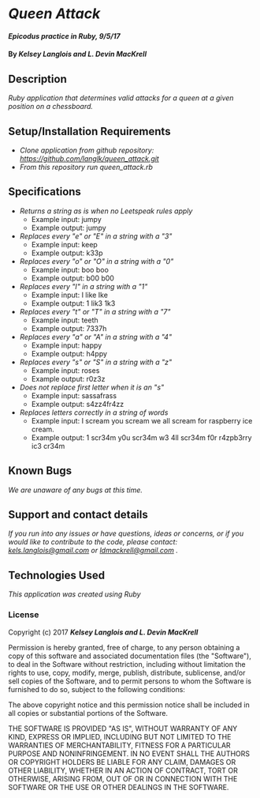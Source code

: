 # _Queen Attack_

#### _Epicodus practice in Ruby, 9/5/17_

#### By _**Kelsey Langlois and L. Devin MacKrell**_

## Description

_Ruby application that determines valid attacks for a queen at a given position on a chessboard._

## Setup/Installation Requirements

* _Clone application from github repository: https://github.com/langlk/queen_attack.git_
* _From this repository run queen_attack.rb_

## Specifications

* _Returns a string as is when no Leetspeak rules apply_
  * Example input: jumpy
  * Example output: jumpy
* _Replaces every "e" or "E" in a string with a "3"_
  * Example input: keep
  * Example output: k33p
* _Replaces every "o" or "O" in a string with a "0"_
  * Example input: boo boo
  * Example output: b00 b00
* _Replaces every "I" in a string with a "1"_
  * Example input: I like Ike
  * Example output: 1 lik3 1k3
* _Replaces every "t" or "T" in a string with a "7"_
  * Example input: teeth
  * Example output: 7337h
* _Replaces every "a" or "A" in a string with a "4"_
  * Example input: happy
  * Example output: h4ppy
* _Replaces every "s" or "S" in a string with a "z"_
  * Example input: roses
  * Example output: r0z3z
* _Does not replace first letter when it is an "s"_
  * Example input: sassafrass
  * Example output: s4zz4fr4zz
* _Replaces letters correctly in a string of words_
  * Example input: I scream you scream we all scream for raspberry ice cream.
  * Example output: 1 scr34m y0u scr34m w3 4ll scr34m f0r r4zpb3rry ic3 cr34m

## Known Bugs

_We are unaware of any bugs at this time._

## Support and contact details

_If you run into any issues or have questions, ideas or concerns, or if you would like to contribute to the code, please contact: kels.langlois@gmail.com or ldmackrell@gmail.com ._

## Technologies Used

_This application was created using Ruby_

### License

Copyright (c) 2017 **_Kelsey Langlois and L. Devin MacKrell_**

Permission is hereby granted, free of charge, to any person obtaining a copy
of this software and associated documentation files (the "Software"), to deal
in the Software without restriction, including without limitation the rights
to use, copy, modify, merge, publish, distribute, sublicense, and/or sell
copies of the Software, and to permit persons to whom the Software is
furnished to do so, subject to the following conditions:

The above copyright notice and this permission notice shall be included in all
copies or substantial portions of the Software.

THE SOFTWARE IS PROVIDED "AS IS", WITHOUT WARRANTY OF ANY KIND, EXPRESS OR
IMPLIED, INCLUDING BUT NOT LIMITED TO THE WARRANTIES OF MERCHANTABILITY,
FITNESS FOR A PARTICULAR PURPOSE AND NONINFRINGEMENT. IN NO EVENT SHALL THE
AUTHORS OR COPYRIGHT HOLDERS BE LIABLE FOR ANY CLAIM, DAMAGES OR OTHER
LIABILITY, WHETHER IN AN ACTION OF CONTRACT, TORT OR OTHERWISE, ARISING FROM,
OUT OF OR IN CONNECTION WITH THE SOFTWARE OR THE USE OR OTHER DEALINGS IN THE
SOFTWARE.
